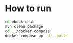 # How to run
```bash
cd ebook-chat
mvn clean package
cd ../docker-compose
docker-compose up -d --build 
```
